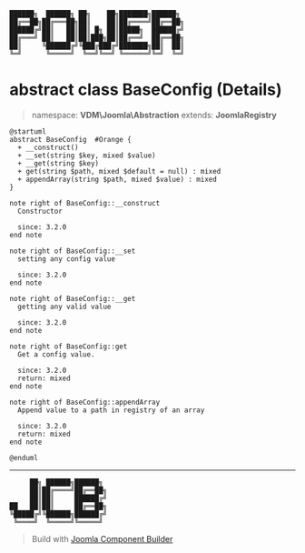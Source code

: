```
██████╗  ██████╗ ██╗    ██╗███████╗██████╗
██╔══██╗██╔═══██╗██║    ██║██╔════╝██╔══██╗
██████╔╝██║   ██║██║ █╗ ██║█████╗  ██████╔╝
██╔═══╝ ██║   ██║██║███╗██║██╔══╝  ██╔══██╗
██║     ╚██████╔╝╚███╔███╔╝███████╗██║  ██║
╚═╝      ╚═════╝  ╚══╝╚══╝ ╚══════╝╚═╝  ╚═╝
```
# abstract class BaseConfig (Details)
> namespace: **VDM\Joomla\Abstraction**
> extends: **JoomlaRegistry**
```uml
@startuml
abstract BaseConfig  #Orange {
  + __construct()
  + __set(string $key, mixed $value)
  + __get(string $key)
  + get(string $path, mixed $default = null) : mixed
  + appendArray(string $path, mixed $value) : mixed
}

note right of BaseConfig::__construct
  Constructor

  since: 3.2.0
end note

note right of BaseConfig::__set
  setting any config value

  since: 3.2.0
end note

note right of BaseConfig::__get
  getting any valid value

  since: 3.2.0
end note

note right of BaseConfig::get
  Get a config value.

  since: 3.2.0
  return: mixed
end note

note right of BaseConfig::appendArray
  Append value to a path in registry of an array

  since: 3.2.0
  return: mixed
end note
 
@enduml
```

---
```
     ██╗ ██████╗██████╗
     ██║██╔════╝██╔══██╗
     ██║██║     ██████╔╝
██   ██║██║     ██╔══██╗
╚█████╔╝╚██████╗██████╔╝
 ╚════╝  ╚═════╝╚═════╝
```
> Build with [Joomla Component Builder](https://git.vdm.dev/joomla/Component-Builder)

